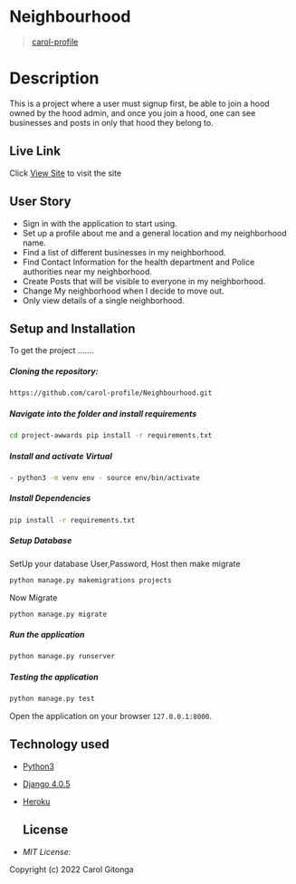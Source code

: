 # Neighbourhood


>[carol-profile](https://github.com/carol-profile)  
  
# Description  
This is a project where a user must signup first, be able to join a hood owned by the hood admin, and once you join a hood, one can see businesses and posts in only that hood they belong to.
##  Live Link  
 Click [View Site]()  to visit the site
  
## User Story  
  
* Sign in with the application to start using.
* Set up a profile about me and a general location and my neighborhood name.
* Find a list of different businesses in my neighborhood.
* Find Contact Information for the health department and Police authorities near my neighborhood.
* Create Posts that will be visible to everyone in my neighborhood.
* Change My neighborhood when I decide to move out.
* Only view details of a single neighborhood. 
  

  
## Setup and Installation  
To get the project .......  
  
##### Cloning the repository:  
 ```bash 
 https://github.com/carol-profile/Neighbourhood.git 
```
##### Navigate into the folder and install requirements  
 ```bash 
cd project-awwards pip install -r requirements.txt 
```
##### Install and activate Virtual  
 ```bash 
- python3 -m venv env - source env/bin/activate  
```  
##### Install Dependencies  
 ```bash 
 pip install -r requirements.txt 
```  
 ##### Setup Database  
  SetUp your database User,Password, Host then make migrate  
 ```bash 
python manage.py makemigrations projects
 ``` 
 Now Migrate  
 ```bash 
 python manage.py migrate 
```
##### Run the application  
 ```bash 
 python manage.py runserver 
``` 
##### Testing the application  
 ```bash 
 python manage.py test 
```
Open the application on your browser `127.0.0.1:8000`.  
  
 
## Technology used  
  
* [Python3](https://www.python.org/)  
* [Django 4.0.5](https://docs.djangoproject.com/en/2.2/)  
* [Heroku](https://heroku.com)  
  
   ## License
* *MIT License:*

Copyright (c) 2022 Carol Gitonga

